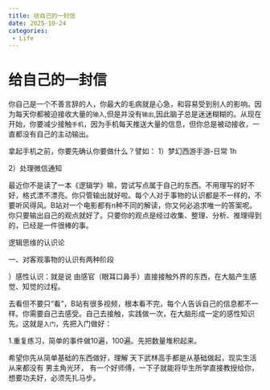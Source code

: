```yaml
---
title: 给自己的一封信
date: 2025-10-24
categories:
 - Life
---
```

# 给自己的一封信

你自己是一个不善言辞的人，你最大的毛病就是心急，和容易受到别人的影响。因为每天你都被迫接收大量的`输入`,但是并没有`输出`,因此脑子总是迷迷糊糊的。从现在开始，你要减少接触`手机`，因为手机每天推送大量的信息，但你总是被动接收，一直都没有自己的主动输出。

拿起手机之前，你要先确认你要做什么？譬如：
1）梦幻西游手游-日常  1h

2）处理微信通知

最近你不是读了一本《逻辑学》嘛，尝试写点属于自己的东西。不用理写的好不好，格式漂不漂亮。你只管输出就好啦。每个人对于事物的认识都是不一样的，不要听风得风。B站对一个电影都有n种不同的解读，你又何必追求唯一的答案呢。你只要输出自己的观点就好了。只要你的观点是经过收集、整理、分析、推理得到的，已经是一件很棒的事。

逻辑思维的认识论

一、对客观事物的认识有两种阶段

）感性认识：就是说 由感官（眼耳口鼻手）直接接触外界的东西，在大脑产生感觉、知觉的过程。

去看但不要只“看”，B站有很多视频，根本看不完，每个人告诉自己的信息都不一样。你需要自己去感受。自己去接触，实践做一次，在大脑形成一定的感性知识先。这就是`入门`，先把入门做好：

1.重复练习，简单的事件做10遍，100遍。先把数量堆积起来。

希望你先从简单基础的东西做好，理解 天下武林高手都是从基础做起，现实生活从来都没有 男主角光环， 有一个好师傅，一下子就能将毕生所学直接教授给你，想要功夫好，必须先扎马步。
